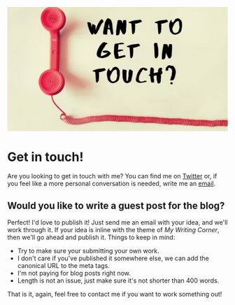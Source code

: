 ![Contact me](/assets/images/contact.jpg)

# Get in touch!
Are you looking to get in touch with me? You can find me on [Twitter](http://twitter.com/deleteman123) or, if you feel like a more personal conversation is needed, write me an [email](mailto:fernando.doglio@gmail.com).

## Would you like to write a guest post for the blog?
Perfect! I'd love to publish it! Just send me an email with your idea, and we'll work through it. If your idea is inline with the theme of _My Writing Corner_, then we'll go ahead and publish it.
Things to keep in mind:

- Try to make sure your submitting your own work.
- I don't care if you've published it somewhere else, we can add the canonical URL to the meta tags.
- I'm not paying for blog posts right now.
- Length is not an issue, just make sure it's not shorter than 400 words.

That is it, again, feel free to contact me if you want to work something out!
